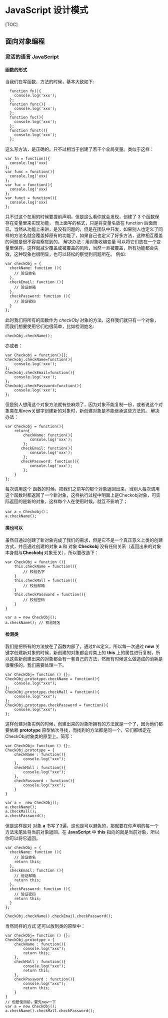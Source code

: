 # JavaScript 设计模式

 [TOC]
 ## 面向对象编程
 ### 灵活的语言 JavaScript
 #### 函数的形式
当我们在写函数、方法的时候，基本大致如下:
```
  function fn(){
    console.log('xxx');
  };
  function func(){
    console.log('xxx');
  };
  function fuc(){
    console.log('xxx');
  };
  function funct(){
    console.log('xxx');
  };
```
这么写方法，是正确的。只不过相当于创建了若干个全局变量。类似于这样：
```
var fn = function(){
  console.log('xxx)
};
var func = function(){
  console.log('xxx)
};
var fuc = function(){
  console.log('xxx)
};
var funct = function(){
  console.log('xxx)
};
```
只不过这个在用的时候要提前声明，但是这么看你就会发现，创建了 3 个函数保存在变量里来实现功能，
而上面写的格式，只是将变量名放在 function 后面而已，当然从功能上来讲，是没有问题的，但是在团队中开发，如果别人也定义了同样的方法名就会覆盖掉原有的功能了，如果自己也定义了好多方法，这种相互覆盖的问题是很不容易察觉到的。
解决办法：用对象收编变量
可以将它们放在一个变量里保存，这样就减少覆盖或被覆盖的风险，当然一旦被覆盖，所有功能都会失效，这种现象也很明显，也可以轻松的察觉到问题所在。
例如:
```
var checkObj = {
  checkName: function (){
    // 验证姓名
  },
  checkEmail: function (){
    // 验证邮箱
  },
  checkPassword: function (){
    // 验证密码
  }
};
```
此时我们将所有的函数作为 _checkObj_ 对象的方法，这样我们就只有一个对象，而我们想要使用它们也很简单，比如检测姓名:
```
checkObj.checkName();
```
亦或者：
```
var Checkobj = function(){};
Checkobj.checkName=function(){
    console.log('xxx');
};
Checkobj.checkEmail=function(){
    console.log('xxx');
};
Checkobj.checkPassword=function(){
    console.log('xxx');
};
```
但是别人想用这个对象方法就有些麻烦了，因为对象不能复制一份，或者说这个对象类在用new关键字创建新的对象时，新创建对象是不能继承这些方法的。
解决办法：

```
var Checkobj = function(){
    return{
        checkName: function(){
           console.log('xxx');
        };
       checkEmail: function(){
           console.log('xxx');
        };
       checkPassword: function(){
           console.log('xxx');
        };
    }   
};

```
每次调用这个 函数的时候，把我们之前写的那个对象返回出来，当别人每次调用这个函数时都返回了一个新对象，这样执行过程中明面上是Checkobj对象，可实际返回的是新的对象，这样每个人在使用时候，就互不影响了；

```
var a = Checkobj(）；
a.checkName();
```
#### 类也可以

虽然日通过创建了新对象完成了我们的需求，但是它不是一个真正意义上类的创建方式，并且通过创建的对象 **a** 和 对象 **Checkobj** 没有任何关系（返回出来的对象本身就与**Checkobj** 对象无关），所以要改造下：
```
var CheckObj = function (){
    this.checkName = function(){
        // 校验名字
    }
    this.checkMall = function(){
        // 校验邮箱
    }
    this.checkPassword = function(){
        // 校验密码
    }
}

var a = new CheckObj();
a.checkName(); // 校验姓名
```
#### 检测类
我们是把所有的方法放在了函数内部了，通过this定义，所以每一次通过 **new** 关键字创建新对象的时候，新创建的对象都会对类上的 **this** 上的属性进行复制，所以这些新创建出来的对象都会有一套自己的方法，然而有时候这么做造成的消耗是很奢侈的，我们需要处理一下。

```
var CheckObj= function () {};
CheckObj.prototype.checkName = function(){
    console.log("xxx");
};
CheckObj.prototype.checkMall = function(){
    console.log("xxx");
};
CheckObj.prototype.checkPassword = function(){
    console.log("xxx");
};
```
这样创建对象实例的时候，创建出来的对象所拥有的方法就是一个了，因为他们都要依赖 **prototype** 原型依次寻找，而找到的方法都是同一个，它们都绑定在CheckObj对象类的原型上。简写：
```
var CheckObj= function () {};
CheckObj.prototype = {
    checkName : function(){
        console.log("xxx");
    },
    checkMall : function(){
        console.log("xxx");
    },
    checkPassword : function(){
        console.log("xxx");
    }
}

var a =  new CheckObj();
a.checkName();
a.checkMall();
a.checkPassword();
```
但是这样是对 对象 **a** 书写了3遍，这也是可以避免的，那就要在你声明的每一个方法末尾处将当前对象返回，在 **JavaScript** 中 **this** 指向的就是当前对象，所以你可以将它返回。
```
var checkObj = {
  checkName: function (){
    // 验证姓名
    return this;
  },
  checkEmail: function (){
    // 验证邮箱
    return this;
  },
  checkPassword: function (){
    // 验证密码
    return this;
  }
};

CheckObj.checkName().checkEmail.checkPassword();
```
当然同样的方式 还可以放到类的原型中：
```
var CheckObj= function () {};
CheckObj.prototype = {
    checkName : function(){
        console.log("xxx");
        return this;
    },
    checkMall : function(){
        console.log("xxx");
        return this;
    },
    checkPassword : function(){
        console.log("xxx");
        return this;
    }
}
// 但是使用前，要先new一下
var a = new CheckObj();
a.checkName().checkMall.checkPassword();
```
